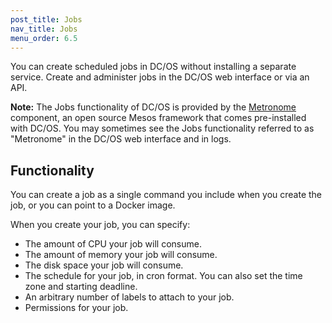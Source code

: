 ```yaml
---
post_title: Jobs
nav_title: Jobs
menu_order: 6.5
---
```


You can create scheduled jobs in DC/OS without installing a separate service. Create and administer jobs in the DC/OS web interface or via an API.

**Note:** The Jobs functionality of DC/OS is provided by the [Metronome](https://github.com/dcos/metronome) component, an open source Mesos framework that comes pre-installed with DC/OS. You may sometimes see the Jobs functionality referred to as "Metronome" in the DC/OS web interface and in logs.

## Functionality

You can create a job as a single command you include when you create the job, or you can point to a Docker image.

When you create your job, you can specify:

* The amount of CPU your job will consume.
* The amount of memory your job will consume.
* The disk space your job will consume.
* The schedule for your job, in cron format. You can also set the time zone and starting deadline.
* An arbitrary number of labels to attach to your job.
* Permissions for your job.
